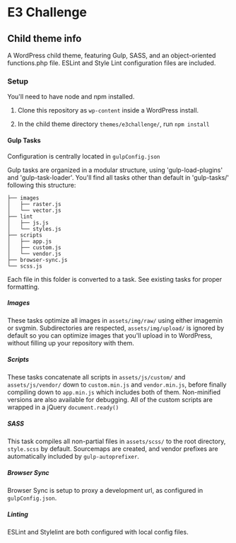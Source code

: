 # E3 Challenge

## Child theme info
A WordPress child theme, featuring Gulp, SASS, and an object-oriented functions.php file. ESLint and Style Lint configuration files are included.

### Setup
You'll need to have node and npm installed.

1. Clone this repository as `wp-content` inside a WordPress install.

2. In the child theme directory `themes/e3challenge/`, run `npm install`

#### Gulp Tasks
Configuration is centrally located in `gulpConfig.json`

Gulp tasks are organized in a modular structure, using 'gulp-load-plugins' and 'gulp-task-loader'. You'll find all tasks other than default in 'gulp-tasks/' following this structure:
```
├── images
│   ├── raster.js
│   └── vector.js
├── lint
│   ├── js.js
│   └── styles.js
├── scripts
│   ├── app.js
│   ├── custom.js
│   └── vendor.js
├── browser-sync.js
└── scss.js
```
Each file in this folder is converted to a task. See existing tasks for proper formatting.

##### Images
These tasks optimize all images in `assets/img/raw/` using either imagemin or svgmin. Subdirectories are respected, `assets/img/upload/` is ignored by default so you can optimize images that you'll upload in to WordPress, without filling up your repository with them.

##### Scripts
These tasks concatenate all scripts in `assets/js/custom/` and `assets/js/vendor/` down to `custom.min.js` and `vendor.min.js`, before finally compiling down to `app.min.js` which includes both of them. Non-minified versions are also available for debugging. All of the custom scripts are wrapped in a jQuery `document.ready()`

##### SASS
This task compiles all non-partial files in `assets/scss/` to the root directory, `style.scss` by default. Sourcemaps are created, and vendor prefixes are automatically included by `gulp-autoprefixer`.

##### Browser Sync
Browser Sync is setup to proxy a development url, as configured in `gulpConfig.json`.

##### Linting
ESLint and Stylelint are both configured with local config files.
